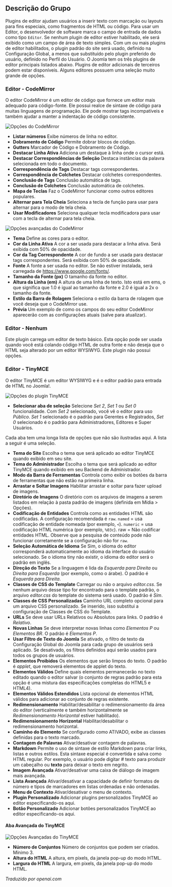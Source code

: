 <!-- Filename: Chunk4x:Extensions_Plugin_Manager_Edit_Editor_Group  / Display title: Grupo de Editores -->

## Descrição do Grupo

Plugins de editor ajudam usuários a inserir texto com marcação ou layouts para fins especiais, como fragmentos de HTML ou código. Para usar um Editor, o desenvolvedor de software marca o campo de entrada de dados como tipo `Editor`. Se nenhum plugin de editor estiver habilitado, ele será exibido como um campo de área de texto simples. Com um ou mais plugins de editor habilitados, o plugin padrão do site será usado, definido na Configuração Global, a menos que substituído pelo plugin preferido do usuário, definido no Perfil do Usuário. O Joomla tem os três plugins de editor principais listados abaixo. Plugins de editor adicionais de terceiros podem estar disponíveis. Alguns editores possuem uma seleção muito grande de opções.

### Editor - CodeMirror

O editor CodeMirror é um editor de código que fornece um editor mais adequado para código-fonte. Ele possui realce de sintaxe de código para muitas linguagens de programação. Ele pode mostrar tags incompatíveis e também ajudar a manter a indentação de código consistente.

![Opções do CodeMirror](../../../en/images/plugins/plugin-group-editor-codemirror.png)

- **Listar números** Exibe números de linha no editor.
- **Dobramento de Código** Permite dobrar blocos de código.
- **Gutters** Marcador de Código e Dobramento de Código.
- **Destacar Linha Ativa** Adiciona um destaque à linha onde o cursor está.
- **Destacar Correspondências de Seleção** Destaca instâncias da palavra selecionada em todo o documento.
- **Correspondência de Tags** Destacar tags correspondentes.
- **Correspondência de Colchetes** Destacar colchetes correspondentes.
- **Conclusão de Tags** Conclusão automática de tags.
- **Conclusão de Colchetes** Conclusão automática de colchetes.
- **Mapa de Teclas** Faz o CodeMirror funcionar como outros editores populares.
- **Alternar para Tela Cheia** Seleciona a tecla de função para usar para alternar para o modo de tela cheia.
- **Usar Modificadores** Seleciona qualquer tecla modificadora para usar com a tecla de alternar para tela cheia.

![Opções avançadas do CodeMirror](../../../en/images/plugins/plugin-group-editor-codemirror-advanced.png)

- **Tema** Define as cores para o editor.
- **Cor da Linha Ativa** A cor a ser usada para destacar a linha ativa. Será exibida com 50% de opacidade.
- **Cor da Tag Correspondente** A cor de fundo a ser usada para destacar tags correspondentes. Será exibida com 50% de opacidade.
- **Fonte** A fonte a ser usada no editor. Se não estiver instalada, será carregada de https://www.google.com/fonts/.
- **Tamanho da Fonte (px)** O tamanho da fonte no editor.
- **Altura da Linha (em)** A altura de uma linha de texto. Isto está em ems, o que significa que 1.0 é igual ao tamanho da fonte e 2.0 é igual a 2x o tamanho da fonte.
- **Estilo da Barra de Rolagem** Seleciona o estilo da barra de rolagem que você deseja que o CodeMirror use.
- **Prévia** Um exemplo de como os campos do seu editor CodeMirror aparecerão com as configurações atuais (salve para atualizar).

### Editor - Nenhum

Este plugin carrega um editor de texto básico. Esta opção pode ser usada quando você está colando código HTML de outra fonte e não deseja que o HTML seja alterado por um editor WYSIWYG. Este plugin não possui opções.

### Editor - TinyMCE

O editor TinyMCE é um editor WYSIWYG e é o editor padrão para entrada de HTML no Joomla!.

![Opções do plugin TinyMCE](../../../en/images/plugins/plugin-group-editor-tinymce.png)

- **Selecionar aba de seleção** Selecione *Set 2*, *Set 1* ou *Set 0* funcionalidade. Com *Set 2* selecionado, você vê o editor para uso *Público*. *Set 1* selecionado é o padrão para Gerentes e Registrados, *Set 0* selecionado é o padrão para Administradores, Editores e Super Usuários.

Cada aba tem uma longa lista de opções que não são ilustradas aqui. A lista a seguir é uma seleção.

- **Tema do Site** Escolha o tema que será aplicado ao editor TinyMCE quando exibido em seu site.
- **Tema do Administrador** Escolha o tema que será aplicado ao editor TinyMCE quando exibido em seu Backend de Administrador.
- **Modo da Barra de Ferramentas** Controla como exibir os botões da barra de ferramentas que não estão na primeira linha.
- **Arrastar e Soltar Imagens** Habilitar arrastar e soltar para fazer upload de imagens.
- **Diretório de Imagens** O diretório com os arquivos de imagens a serem listados em relação à pasta padrão de imagens (definida em Mídia > Opções).
- **Codificação de Entidades** Controla como as entidades HTML são codificadas. A configuração recomendada é `raw`. `named` = usa codificação de entidade nomeada (por exemplo, `<`). `numeric` = usa codificação HTML numérica (por exemplo, `%03c`). raw = Não codificar entidades HTML. Observe que a pesquisa de conteúdo pode não funcionar corretamente se a configuração não for `raw`.
- **Seleção Automática de Idioma** Se Sim, o idioma do editor corresponderá automaticamente ao idioma da interface do usuário selecionado. Se o idioma tiny não existir, o idioma do editor será o padrão em inglês.
- **Direção do Texto** Se a linguagem é lida da *Esquerda para Direita* ou *Direita para Esquerda* (por exemplo, como o árabe). O padrão é *Esquerda para Direita*.
- **Classes de CSS do Template** Carregar ou não o arquivo *editor.css*. Se nenhum arquivo desse tipo for encontrado para o template padrão, o arquivo *editor.css* do template do sistema será usado. O padrão é *Sim*.
- **Classes de CSS Personalizadas** Caminho URL completo opcional para um arquivo CSS personalizado. Se inserido, isso substitui a configuração de Classes de CSS do Template.
- **URLs** Se deve usar URLs Relativos ou Absolutos para links. O padrão é *Relativo*.
- **Novas Linhas** Se deve interpretar novas linhas como *Elementos P* ou *Elementos BR*. O padrão é *Elementos P*.
- **Usar Filtro de Texto do Joomla** Se ativado, o filtro de texto da Configuração Global do Joomla para cada grupo de usuários será aplicado. Se desativado, os filtros definidos aqui serão usados para todos os grupos de usuários.
- **Elementos Proibidos** Os elementos que serão limpos do texto. O padrão é *applet*, que removerá elementos de applet do texto.
- **Elementos Válidos** Define quais elementos permanecerão no texto editado quando o editor salvar (o conjunto de regras padrão para esta opção é uma mistura das especificações completas do HTML5 e HTML4).
- **Elementos Válidos Estendidos** Lista opcional de elementos HTML válidos para adicionar ao conjunto de regras existente.
- **Redimensionamento** Habilitar/desabilitar o redimensionamento da área do editor (verticalmente e também horizontalmente se *Redimensionamento Horizontal* estiver habilitado).
- **Redimensionamento Horizontal** Habilitar/desabilitar o redimensionamento horizontal.
- **Caminho do Elemento** Se configurado como ATIVADO, exibe as classes definidas para o texto marcado.
- **Contagem de Palavras** Ativar/desativar contagem de palavras.
- **Markdown** Permite o uso de sintaxe de estilo Markdown para criar links, listas e outros estilos. Esta sintaxe especial é convertida e salva como HTML regular. Por exemplo, o usuário pode digitar # texto para produzir um cabeçalho ou **texto** para deixar o texto em negrito.
- **Imagem Avançada** Ativar/desativar uma caixa de diálogo de imagem mais avançada.
- **Lista Avançada** Ativar/desativar a capacidade de definir formatos de número e tipos de marcadores em listas ordenadas e não ordenadas.
- **Menu de Contexto** Ativar/desativar o menu de contexto.
- **Plugin Personalizado** Adicionar plugins personalizados TinyMCE ao editor especificando-os aqui.
- **Botão Personalizado** Adicionar botões personalizados TinyMCE ao editor especificando-os aqui.

#### Aba Avançada do TinyMCE

![Opções Avançadas do TinyMCE](../../../en/images/plugins/plugin-group-editor-tinymce-advanced.png)

- **Número de Conjuntos** Número de conjuntos que podem ser criados. Mínimo 3.
- **Altura do HTML** A altura, em pixels, da janela pop-up do modo HTML.
- **Largura do HTML** A largura, em pixels, da janela pop-up do modo HTML.

*Traduzido por openai.com*


